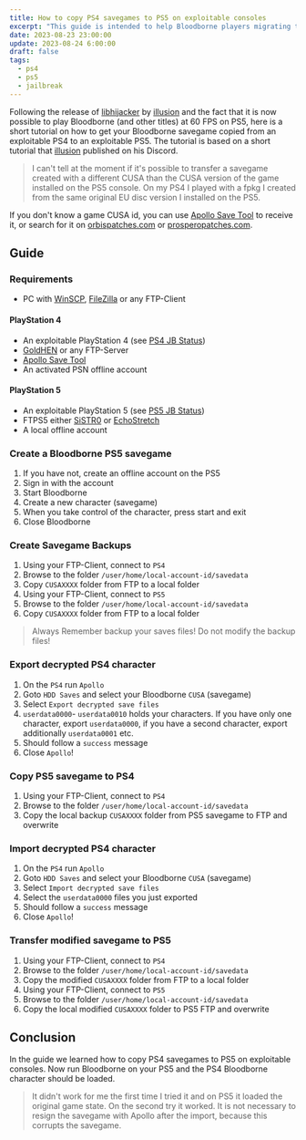 ```yaml
---
title: How to copy PS4 savegames to PS5 on exploitable consoles
excerpt: "This guide is intended to help Bloodborne players migrating their savegames from an exploitable PS4 to an exploitable PS5."
date: 2023-08-23 23:00:00
update: 2023-08-24 6:00:00
draft: false
tags:
  - ps4
  - ps5
  - jailbreak
---
```


Following the release of
[libhijacker](https://github.com/illusion0001/libhijacker) by
[illusion](https://twitter.com/illusion0002/) and the fact that it is now
possible to play Bloodborne (and other titles) at 60 FPS on PS5, here is a short
tutorial on how to get your Bloodborne savegame copied from an exploitable PS4
to an exploitable PS5. The tutorial is based on a short tutorial that
[illusion](https://twitter.com/illusion0002/) published on his Discord.

> I can't tell at the moment if it's possible to transfer a savegame created
> with a different CUSA than the CUSA version of the game installed on the PS5
> console. On my PS4 I played with a fpkg I created from the same original EU
> disc version I installed on the PS5.

If you don't know a game CUSA id, you can use
[Apollo Save Tool](https://github.com/bucanero/apollo-ps4) to receive it, or
search for it on [orbispatches.com](https://orbispatches.com) or
[prosperopatches.com](https://prosperopatches.com/).

## Guide

### Requirements

- PC with [WinSCP](https://winscp.net/eng/download.php),
  [FileZilla](https://filezilla-project.org/) or any FTP-Client

#### PlayStation 4

- An exploitable PlayStation 4 (see
  [PS4 JB Status](https://wololo.net/2023/05/02/ps4-jailbreak-the-status-in-2023/))
- [GoldHEN](https://github.com/GoldHEN/GoldHEN) or any FTP-Server
- [Apollo Save Tool](https://github.com/bucanero/apollo-ps4)
- An activated PSN offline account

#### PlayStation 5

- An exploitable PlayStation 5 (see
  [PS5 JB Status](https://wololo.net/2023/05/04/ps5-jailbreak-the-status-in-2023/))
- FTPS5 either [SiSTR0](https://github.com/SiSTR0/FTPS5) or
  [EchoStretch](https://github.com/EchoStretch/FTPS5)
- A local offline account

### Create a Bloodborne PS5 savegame

1. If you have not, create an offline account on the PS5
2. Sign in with the account
3. Start Bloodborne
4. Create a new character (savegame)
5. When you take control of the character, press start and exit
6. Close Bloodborne

### Create Savegame Backups

1. Using your FTP-Client, connect to `PS4`
2. Browse to the folder `/user/home/local-account-id/savedata`
3. Copy `CUSAXXXX` folder from FTP to a local folder
4. Using your FTP-Client, connect to `PS5`
5. Browse to the folder `/user/home/local-account-id/savedata`
6. Copy `CUSAXXXX` folder from FTP to a local folder

> Always Remember backup your saves files! Do not modify the backup files!

### Export decrypted PS4 character

1. On the `PS4` run `Apollo`
2. Goto `HDD Saves` and select your Bloodborne `CUSA` (savegame)
3. Select `Export decrypted save files`
4. `userdata0000`- `userdata0010` holds your characters. If you have only one
   character, export `userdata0000`, if you have a second character, export
   additionally `userdata0001` etc.
5. Should follow a `success` message
6. Close `Apollo`!

### Copy PS5 savegame to PS4

1. Using your FTP-Client, connect to `PS4`
2. Browse to the folder `/user/home/local-account-id/savedata`
3. Copy the local backup `CUSAXXXX` folder from PS5 savegame to FTP and
   overwrite

### Import decrypted PS4 character

1. On the `PS4` run `Apollo`
2. Goto `HDD Saves` and select your Bloodborne `CUSA` (savegame)
3. Select `Import decrypted save files`
4. Select the `userdata0000` files you just exported
5. Should follow a `success` message
6. Close `Apollo`!

### Transfer modified savegame to PS5

1. Using your FTP-Client, connect to `PS4`
2. Browse to the folder `/user/home/local-account-id/savedata`
3. Copy the modified `CUSAXXXX` folder from FTP to a local folder
4. Using your FTP-Client, connect to `PS5`
5. Browse to the folder `/user/home/local-account-id/savedata`
6. Copy the local modified `CUSAXXXX` folder to PS5 FTP and overwrite

## Conclusion

In the guide we learned how to copy PS4 savegames to PS5 on exploitable
consoles. Now run Bloodborne on your PS5 and the PS4 Bloodborne character should
be loaded.

> It didn't work for me the first time I tried it and on PS5 it loaded the
> original game state. On the second try it worked. It is not necessary to
> resign the savegame with Apollo after the import, because this corrupts the
> savegame.
